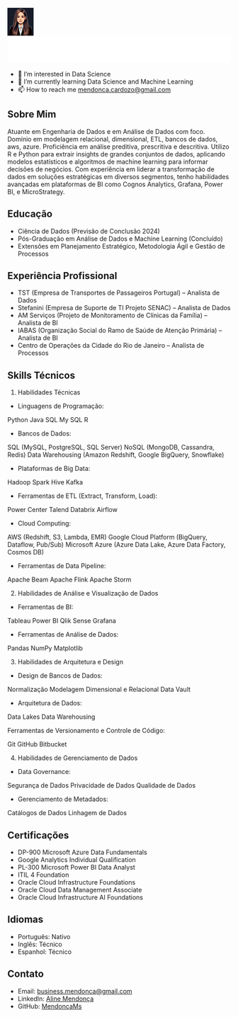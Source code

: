 ![Texto alternativo](https://github.com/MendoncaMs/MendoncaMs/blob/main/ams_64.png)![Texto alternativo](https://github.com/MendoncaMs/MendoncaMs/blob/main/testegif.svg)


- 👀 I’m interested in Data Science
- 🌱 I’m currently learning Data Science and Machine Learning
- 📫 How to reach me mendonca.cardozo@gmail.com

## Sobre Mim
Atuante em Engenharia de Dados e em Análise de Dados com foco. Domínio em modelagem relacional, dimensional, ETL, bancos de dados, aws, azure. Proficiência em análise preditiva, prescritiva e descritiva. Utilizo R e Python para extrair insights de grandes conjuntos de dados, aplicando modelos estatísticos e algoritmos de machine learning para informar decisões de negócios. Com experiência em liderar a transformação de dados em soluções estratégicas em diversos segmentos, tenho habilidades avançadas em plataformas de BI como Cognos Analytics, Grafana, Power BI, e MicroStrategy.

## Educação
- Ciência de Dados (Previsão de Conclusão 2024)
- Pós-Graduação em Análise de Dados e Machine Learning (Concluído)
- Extensões em Planejamento Estratégico, Metodologia Ágil e Gestão de Processos

## Experiência Profissional
- TST (Empresa de Transportes de Passageiros Portugal) – Analista de Dados
- Stefanini (Empresa de Suporte de TI Projeto SENAC) – Analista de Dados
- AM Serviços (Projeto de Monitoramento de Clínicas da Família) – Analista de BI
- IABAS (Organização Social do Ramo de Saúde de Atenção Primária) – Analista de BI
- Centro de Operações da Cidade do Rio de Janeiro – Analista de Processos

## Skills Técnicos

1. Habilidades Técnicas
   
- Linguagens de Programação:

Python
Java
SQL
My SQL
R

- Bancos de Dados:

SQL (MySQL, PostgreSQL, SQL Server)
NoSQL (MongoDB, Cassandra, Redis)
Data Warehousing (Amazon Redshift, Google BigQuery, Snowflake)

- Plataformas de Big Data:

Hadoop
Spark
Hive
Kafka

- Ferramentas de ETL (Extract, Transform, Load):

Power Center
Talend
Databrix
Airflow

- Cloud Computing:

AWS (Redshift, S3, Lambda, EMR)
Google Cloud Platform (BigQuery, Dataflow, Pub/Sub)
Microsoft Azure (Azure Data Lake, Azure Data Factory, Cosmos DB)

- Ferramentas de Data Pipeline:

Apache Beam
Apache Flink
Apache Storm


2. Habilidades de Análise e Visualização de Dados

 - Ferramentas de BI:

Tableau
Power BI
Qlik Sense
Grafana

- Ferramentas de Análise de Dados:

Pandas
NumPy
Matplotlib


3. Habilidades de Arquitetura e Design

- Design de Bancos de Dados:

Normalização
Modelagem Dimensional e Relacional
Data Vault

- Arquitetura de Dados:

Data Lakes
Data Warehousing


Ferramentas de Versionamento e Controle de Código:

Git
GitHub
Bitbucket

4. Habilidades de Gerenciamento de Dados
- Data Governance:

Segurança de Dados
Privacidade de Dados
Qualidade de Dados

- Gerenciamento de Metadados:

Catálogos de Dados
Linhagem de Dados

 

## Certificações
- DP-900 Microsoft Azure Data Fundamentals
- Google Analytics Individual Qualification
- PL-300 Microsoft Power BI Data Analyst
- ITIL 4 Foundation
- Oracle Cloud Infrastructure Foundations 
- Oracle Cloud Data Management Associate
- Oracle Cloud Infrastructure AI Foundations

## Idiomas
- Português: Nativo
- Inglês: Técnico
- Espanhol: Técnico

## Contato
- Email: business.mendonca@gmail.com
- LinkedIn: [Aline Mendonça](https://www.linkedin.com/in/aline-m-78164a157/)
- GitHub: [MendoncaMs](https://github.com/MendoncaMs/AlineMendonca/blob/main/README.md)

<!---
MendoncaMs/MendoncaMs is a ✨ special ✨ repository because its `README.md` (this file) appears on your GitHub profile.
You can click the Preview link to take a look at your changes.
--->
